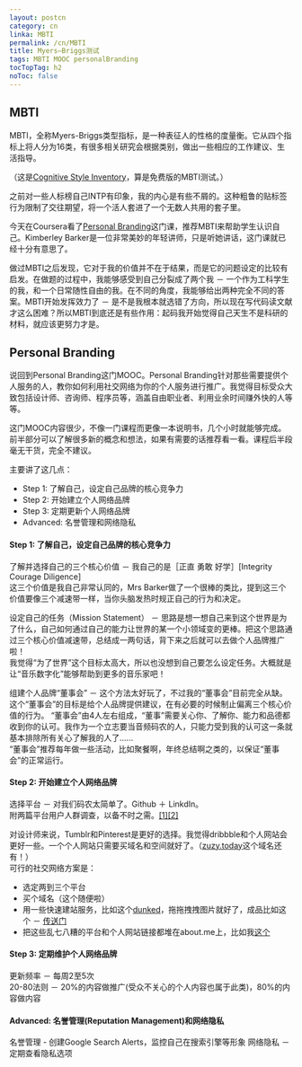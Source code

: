 ```yaml
---
layout: postcn
category: cn
linka: MBTI
permalink: /cn/MBTI
title: Myers–Briggs测试
tags: MBTI MOOC personalBranding
tocTopTag: h2
noToc: false
---
```


## MBTI

MBTI，全称Myers-Briggs类型指标，是一种表征人的性格的度量衡。它从四个指标上将人分为16类，有很多相关研究会根据类别，做出一些相应的工作建议、生活指导。

（这是[Cognitive Style Inventory](http://kisa.ca/personality/)，算是免费版的MBTI测试。）

之前对一些人标榜自己INTP有印象，我的内心是有些不屑的。这种粗鲁的贴标签行为限制了交往期望，将一个活人套进了一个无数人共用的套子里。

今天在Coursera看了[Personal Branding](https://www.coursera.org/learn/personal-branding)这门课，推荐MBTI来帮助学生认识自己。Kimberley Barker是一位非常美妙的年轻讲师，只是听她讲话，这门课就已经十分有意思了。

做过MBTI之后发现，它对于我的价值并不在于结果，而是它的问题设定的比较有启发。在做题的过程中，我能够感受到自己分裂成了两个我 － 一个作为工科学生的我，和一个日常随性自由的我。在不同的角度，我能够给出两种完全不同的答案。MBTI开始发挥效力了 － 是不是我根本就选错了方向，所以现在写代码读文献才这么困难？所以MBTI到底还是有些作用：起码我开始觉得自己天生不是科研的材料，就应该更努力才是。


## Personal Branding ##

说回到Personal Branding这门MOOC。Personal Branding针对那些需要提供个人服务的人，教你如何利用社交网络为你的个人服务进行推广。我觉得目标受众大致包括设计师、咨询师、程序员等，涵盖自由职业者、利用业余时间赚外快的人等等。

这门MOOC内容很少，不像一门课程而更像一本说明书，几个小时就能够完成。前半部分可以了解很多新的概念和想法，如果有需要的话推荐看一看。课程后半段毫无干货，完全不建议。


主要讲了这几点：


- Step 1: 了解自己，设定自己品牌的核心竞争力
- Step 2: 开始建立个人网络品牌
- Step 3: 定期更新个人网络品牌
- Advanced: 名誉管理和网络隐私


#### Step 1: 了解自己，设定自己品牌的核心竞争力
了解并选择自己的三个核心价值 － 我自己的是［正直 勇敢 好学］[Integrity Courage Diligence]    
这三个价值是我自己非常认同的，Mrs Barker做了一个很棒的类比，提到这三个价值要像三个减速带一样，当你头脑发热时规正自己的行为和决定。

设定自己的任务（Mission Statement） － 思路是想一想自己来到这个世界是为了什么，自己如何通过自己的能力让世界的某一个小领域变的更棒。把这个思路通过三个核心价值减速带，总结成一两句话，背下来之后就可以去做个人品牌推广啦！     
我觉得“为了世界”这个目标太高大，所以也没想到自己要怎么设定任务。大概就是让“音乐数字化”能够帮助到更多的音乐家吧！

组建个人品牌“董事会” － 这个方法太好玩了，不过我的“董事会”目前完全从缺。    
这个“董事会”的目标是给个人品牌提供建议，在有必要的时候制止偏离三个核心价值的行为。
“董事会”由4人左右组成，“董事”需要关心你、了解你、能力和品德都收到你的认可。我作为一个立志要当音频码农的人，只能力受到我的认可这一条就基本排除所有关心了解我的人了......     
“董事会”推荐每年做一些活动，比如聚餐啊，年终总结啊之类的，以保证“董事会”的正常运行。

#### Step 2: 开始建立个人网络品牌
选择平台 － 对我们码农太简单了。Github ＋ LinkdIn。    
附两篇平台用户人群调查，以备不时之需。[[1]](http://blog.wishpond.com/post/72672192941/social-media-marketing-which-platform-is-right-for)[[2]](http://www.searchenginepeople.com/blog/925-social-media-platforms-around-the-world.html)     


<a name="DesignerBranding"></a>对设计师来说，Tumblr和Pinterest是更好的选择。我觉得dribbble和个人网站会更好一些。一个个人网站只需要买域名和空间就好了。（[zuzy.today](https://www.godaddy.com/domains/searchresults.aspx?checkAvail=1&domainToCheck=zuzy&tld=.today)这个域名还有！）    
可行的社交网络方案是：


- 选定两到三个平台
- 买个域名（这个随便啦）
- 用一些快速建站服务，比如这个[dunked](http://dunked.com/)，拖拖拽拽图片就好了，成品比如这个  － [传送门](http://www.pierrickguidou.com/)
- 把这些乱七八糟的平台和个人网站链接都堆在about.me上，比如我[这个](https://about.me/liangchen1ce)      




#### Step 3: 定期维护个人网络品牌
更新频率 － 每周2至5次     
20-80法则 － 20%的内容做推广(受众不关心的个人内容也属于此类)，80%的内容做内容


#### Advanced: 名誉管理(Reputation Management)和网络隐私
名誉管理 - 创建Google Search Alerts，监控自己在搜索引擎等形象
网络隐私 － 定期查看隐私选项